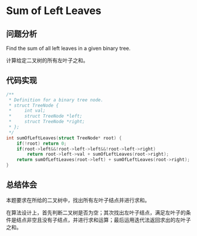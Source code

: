 #  Sum of Left Leaves

## 问题分析
Find the sum of all left leaves in a given binary tree.

计算给定二叉树的所有左叶子之和。

## 代码实现
``` C
/**
 * Definition for a binary tree node.
 * struct TreeNode {
 *     int val;
 *     struct TreeNode *left;
 *     struct TreeNode *right;
 * };
 */
int sumOfLeftLeaves(struct TreeNode* root) {
    if(!root) return 0;
    if(root->left&&!root->left->left&&!root->left->right) 
        return root->left->val + sumOfLeftLeaves(root->right);
    return sumOfLeftLeaves(root->left) + sumOfLeftLeaves(root->right);
}
```

## 总结体会

本题要求在所给的二叉树中，找出所有左叶子结点并进行求和。

在算法设计上，首先判断二叉树是否为空；其次找出左叶子结点，满足左叶子的条件是结点非空且没有子结点，并进行求和运算；最后运用迭代法返回求出的左叶子之和。

